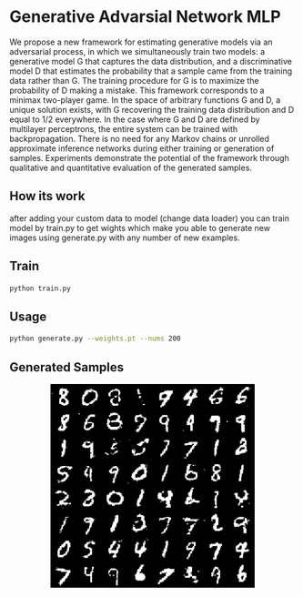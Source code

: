 # Generative Advarsial Network MLP
We propose a new framework for estimating generative models via an adversarial process, in which we simultaneously train two models: a generative model G that captures the data distribution, and a discriminative model D that estimates the probability that a sample came from the training data rather than G. The training procedure for G is to maximize the probability of D making a mistake. This framework corresponds to a minimax two-player game. In the space of arbitrary functions G and D, a unique solution exists, with G recovering the training data distribution and D equal to 1/2 everywhere. In the case where G and D are defined by multilayer perceptrons, the entire system can be trained with backpropagation. There is no need for any Markov chains or unrolled approximate inference networks during either training or generation of samples. Experiments demonstrate the potential of the framework through qualitative and quantitative evaluation of the generated samples.

## How its work
after adding your custom data to model (change data loader) you can train model by train.py to get wights which make you able to generate new images using generate.py with any number of new examples.

## Train

```bash
python train.py
```
## Usage

```bash
python generate.py --weights.pt --nums 200
```
## Generated Samples
<p align="center">
    <img src="../assets/fcgan.PNG" width="360"\>
</p>

